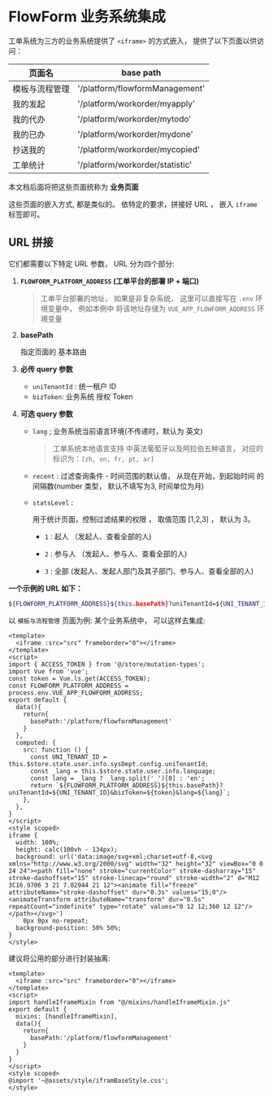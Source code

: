 # FlowForm 业务系统集成

工单系统为三方的业务系统提供了 `<iframe>` 的方式嵌入， 提供了以下页面以供访问：

| 页面名         | base path                       |
| -------------- | ------------------------------- |
| 模板与流程管理 | '/platform/flowformManagement'  |
| 我的发起       | '/platform/workorder/myapply'   |
| 我的代办       | '/platform/workorder/mytodo'    |
| 我的已办       | '/platform/workorder/mydone'    |
| 抄送我的       | '/platform/workorder/mycopied'  |
| 工单统计       | '/platform/workorder/statistic' |

本文档后面将把这些页面统称为 **业务页面**

这些页面的嵌入方式, 都是类似的。 依特定的要求，拼接好 URL ， 嵌入 `iframe` 标签即可。 

## URL 拼接

它们都需要以下特定 URL 参数， URL 分为四个部分:

1. **`FLOWFORM_PLATFORM_ADDRESS` (工单平台的部署 IP + 端口)**

   > 工单平台部署的地址， 如果是非复杂系统， 这里可以直接写在 `.env` 环境变量中， 例如本例中 将该地址存储为 `VUE_APP_FLOWFORM_ADDRESS` 环境变量

2. **basePath**

   指定页面的 基本路由

3. **必传 query 参数**

   - `uniTenantId` :  统一租户 ID
   - `bizToken`: 业务系统 授权 Token

4. **可选 query 参数**

   - `lang` ; 业务系统当前语言环境(不传递时，默认为 英文) 
   
     > 工单系统本地语言支持 中英法葡萄牙以及阿拉伯五种语言， 对应的标识为：`[zh, en, fr, pt, ar]`
   
   - `recent` : 过滤查询条件 - 时间范围的默认值， 从现在开始，到起始时间 的间隔数(number 类型， 默认不填写为3, 时间单位为月)
   
   - `statsLevel` : 
   
     用于统计页面，控制过滤结果的权限 ， 取值范围 [1,2,3] ， 默认为 3。
   
     * `1` : 起人 （发起人、查看全部的人)
   
     * `2` : 参与人 （发起人、参与人、查看全部的人)
   
     * `3` : 全部   (发起人、发起人部门及其子部门、参与人、查看全部的人)

**一个示例的 URL 如下：**

```bash
${FLOWFORM_PLATFORM_ADDRESS}${this.basePath}?uniTenantId=${UNI_TENANT_ID}&bizToken=${token}&lang=${lang}
```





以 `模板与流程管理` 页面为例:  某个业务系统中， 可以这样去集成:

```vue
<template>
  <iframe :src="src" frameborder="0"></iframe>
</template>
<script>
import { ACCESS_TOKEN } from '@/store/mutation-types';
import Vue from 'vue';
const token = Vue.ls.get(ACCESS_TOKEN);
const FLOWFORM_PLATFORM_ADDRESS = process.env.VUE_APP_FLOWFORM_ADDRESS;    
export default {
  data(){
    return{
      basePath:'/platform/flowformManagement'
    }
  },
  computed: {
    src: function () {
      const UNI_TENANT_ID = this.$store.state.user.info.sysDept.config.uniTenantId;
      const _lang = this.$store.state.user.info.language;
      const lang = _lang ? _lang.split('_')[0] : 'en';
      return `${FLOWFORM_PLATFORM_ADDRESS}${this.basePath}?uniTenantId=${UNI_TENANT_ID}&bizToken=${token}&lang=${lang}`;
    },
  },    
}
</script>
<style scoped>
iframe {
  width: 100%;
  height: calc(100vh - 134px);
  background: url('data:image/svg+xml;charset=utf-8,<svg xmlns="http://www.w3.org/2000/svg" width="32" height="32" viewBox="0 0 24 24"><path fill="none" stroke="currentColor" stroke-dasharray="15" stroke-dashoffset="15" stroke-linecap="round" stroke-width="2" d="M12 3C16.9706 3 21 7.02944 21 12"><animate fill="freeze" attributeName="stroke-dashoffset" dur="0.3s" values="15;0"/><animateTransform attributeName="transform" dur="0.5s" repeatCount="indefinite" type="rotate" values="0 12 12;360 12 12"/></path></svg>')
    0px 0px no-repeat;
  background-position: 50% 50%;
}
</style>
```

建议将公用的部分进行封装抽离:

```vue
<template>
  <iframe :src="src" frameborder="0"></iframe>
</template>
<script>
import handleIframeMixin from "@/mixins/handleIframeMixin.js"
export default {
  mixins: [handleIframeMixin],
  data(){
    return{
      basePath:'/platform/flowformManagement'
    }
  }
}
</script>
<style scoped>
@import '~@assets/style/iframBaseStyle.css';
</style>

```

